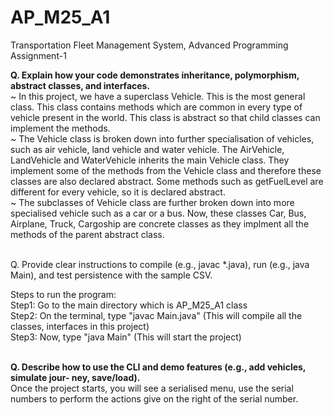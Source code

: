 # AP_M25_A1
Transportation Fleet Management System, Advanced Programming Assignment-1

**Q. Explain how your code demonstrates inheritance, polymorphism, abstract classes,
and interfaces.**
<br>
~ In this project, we have a superclass Vehicle. This is the most general class. This class contains methods which are common in every type of vehicle present in the world. This class is abstract so that child classes can implement the methods.
<br>
~ The Vehicle class is broken down into further specialisation of vehicles, such as air vehicle, land vehicle and water vehicle. The AirVehicle, LandVehicle and WaterVehicle inherits the main Vehicle class. They implement some of the methods from the Vehicle class and therefore these classes are also declared abstract. Some methods such as getFuelLevel are different for every vehicle, so it is declared abstract.
<br>
~ The subclasses of Vehicle class are further broken down into more specialised vehicle such as a car or a bus. Now, these classes Car, Bus, Airplane, Truck, Cargoship are concrete classes as they implment all the methods of the parent abstract class.
<br>
<br>

Q. Provide clear instructions to compile (e.g., javac *.java), run (e.g., java Main), and test persistence with the sample CSV. <br>

Steps to run the program: <br>
Step1: Go to the main directory which is AP_M25_A1 class <br>
Step2: On the terminal, type "javac Main.java" (This will compile all the classes, interfaces in this project) <br>
Step3: Now, type "java Main" (This will start the project) <br> <br>

**Q. Describe how to use the CLI and demo features (e.g., add vehicles, simulate jour-
ney, save/load).** <br>
Once the project starts, you will see a serialised menu, use the serial numbers to perform the actions give on the right of the serial number. <br>